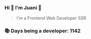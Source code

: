 ### Hi 👋 I&#39;m Juani 🦁

> I&#39;m a Frontend Web Developer SSR

### 📚 Days being a developer: 1142
